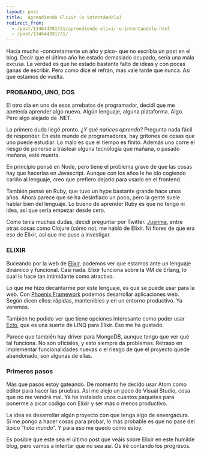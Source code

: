 ```yaml
---
layout: post
title:  Aprendiendo Elixir (o intentándolo)
redirect_from:
  - /post/134644391731/aprendiendo-elixir-o-intentandolo.html
  - /post/134644391731/
---
```


<p>Hacía mucho -concretamente un año y pico- que no escribía un post en el blog. Decir que el último año he estado demasiado ocupado, sería una mala excusa. La verdad es que he estado bastante falto de ideas y con pocas ganas de escribir. Pero como dice el refrán, más vale tarde que nunca. Así que estamos de vuelta.</p>

<h3>PROBANDO, UNO, DOS</h3>

<p>El otro día en uno de esos arrebatos de programador, decidí que me apetecía aprender algo nuevo. Algún lenguaje, alguna plataforma. Algo. Pero algo alejado de .NET.</p>

<p>La primera duda llegó pronto. <em>¿Y qué narices aprendo?</em> Pregunta nada fácil de responder. En este mundo de programadores, hay gritones de cosas que uno puede estudiar. Lo malo es que el tiempo es finito. Además uno corre el riesgo de ponerse a trastear alguna tecnología que mañana, o pasado mañana, esté muerta.</p>

<p>En principio pensé en Node, pero tiene el problema grave de que las cosas hay que hacerlas en Javascript. Aunque con los años le he ido cogiendo cariño al lenguaje, creo que prefiero dejarlo para usarlo en el frontend.</p>

<p>También pensé en Ruby, que tuvo un hype bastante grande hace unos años. Ahora parece que se ha desinflado un poco, pero la gente suele hablar bien del lenguaje. Lo bueno de aprender Ruby es que no tengo ni idea, así que sería empezar desde cero.</p>

<p>Como tenía muchas dudas, decidí preguntar por Twitter. <a href="https://twitter.com/gulnor">Juanma</a>, entre otras cosas como Clojure (cómo no), me habló de Elixir. Ni flores de qué era eso de Elixir, así que me puse a investigar.</p>

<h3>ELIXIR</h3>

<p>Buceando por la web de <a href="http://elixir-lang.org/">Elixir</a>, podemos ver que estamos ante un lenguaje dinámico y funcional. Casi nada. Elixir funciona sobre la VM de Erlang, lo cual lo hace tan intimidante como atractivo.</p>

<p>Lo que me hizo decantarme por este lenguaje, es que se puede usar para la web. Con <a href="http://www.phoenixframework.org">Phoenix Framework</a> podemos desarrollar aplicaciones web. Según dicen ellos: rápidas, mantenibles y en un entorno productivo. Ya veremos.</p>

<p>También he podido ver que tiene opciones interesante como poder usar <a href="https://github.com/elixir-lang/ecto">Ecto</a>, que es una suerte de LINQ para Elixir. Eso me ha gustado.</p>

<p>Parece que también hay driver para MongoDB, aunque tengo que ver qué tal funciona. No son oficiales, y esto siempre da problemas. Retraso en implementar funcionalidades nuevas o el riesgo de que el proyecto quede abandonado, son algunas de ellas.</p>

<h3>Primeros pasos</h3>

<p>Más que pasos estoy gateando. De momento he decido usar Atom como editor para hacer las pruebas. Así me alejo un poco de Visual Studio, cosa que no me vendrá mal. Ya he instalado unos cuantos paquetes para ponerme a picar código con Elixir y ser más o menos productivo.</p>

<p>La idea es desarrollar algún proyecto con que tenga algo de envergadura. Si me pongo a hacer cosas para probar, lo más probable es que no pase del típico &ldquo;<em>hola mundo</em>&rdquo;.  Y para eso me quedo como estoy.</p>

<p>Es posible que este sea el último post que veáis sobre Elixir en este humilde blog, pero vamos a intentar que no sea así. Os iré contando los progresos.</p>
